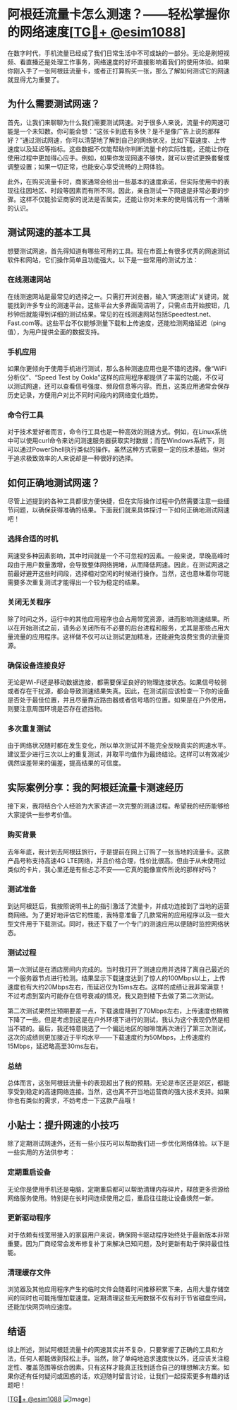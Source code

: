 # 阿根廷流量卡怎么测速？——轻松掌握你的网络速度[[TG💪+ @esim1088](https://t.me/s/esim1088)]

在数字时代，手机流量已经成了我们日常生活中不可或缺的一部分。无论是刷短视频、看直播还是处理工作事务，网络速度的好坏直接影响着我们的使用体验。如果你刚入手了一张阿根廷流量卡，或者正打算购买一张，那么了解如何测试它的网速就显得尤为重要了。

## 为什么需要测试网速？

首先，让我们来聊聊为什么我们需要测试网速。对于很多人来说，流量卡的网速可能是一个未知数。你可能会想：“这张卡到底有多快？是不是像广告上说的那样好？”通过测试网速，你可以清楚地了解到自己的网络状况，比如下载速度、上传速度以及延迟等指标。这些数据不仅能帮助你判断流量卡的实际性能，还能让你在使用过程中更加得心应手。例如，如果你发现网速不够快，就可以尝试更换套餐或调整设置；如果一切正常，也能安心享受流畅的上网体验。

此外，在购买流量卡时，商家通常会给出一些基本的速度承诺，但实际使用中的表现往往因地区、时段等因素而有所不同。因此，亲自测试一下网速是非常必要的步骤。这样不仅能验证商家的说法是否属实，还能让你对未来的使用情况有一个清晰的认识。

## 测试网速的基本工具

想要测试网速，首先得知道有哪些可用的工具。现在市面上有很多优秀的网速测试软件和网站，它们操作简单且功能强大。以下是一些常用的测试方法：

### 在线测速网站

在线测速网站是最常见的选择之一。只需打开浏览器，输入“网速测试”关键词，就能找到许多专业的测速平台。这些平台大多界面简洁明了，只需点击开始按钮，几秒钟后就能得到详细的测试结果。常见的在线测速网站包括Speedtest.net、Fast.com等。这些平台不仅能够测量下载和上传速度，还能检测网络延迟（ping值），为用户提供全面的数据支持。

### 手机应用

如果你更倾向于使用手机进行测试，那么各种测速应用也是不错的选择。像“WiFi分析仪”、“Speed Test by Ookla”这样的应用程序都提供了丰富的功能，不仅可以测试网速，还可以查看信号强度、频段信息等内容。而且，这类应用通常会保存历史记录，方便用户对比不同时间段内的网络变化趋势。

### 命令行工具

对于技术爱好者而言，命令行工具也是一种高效的测速方式。例如，在Linux系统中可以使用curl命令来访问测速服务器获取实时数据；而在Windows系统下，则可以通过PowerShell执行类似的操作。虽然这种方式需要一定的技术基础，但对于追求极致效率的人来说却是一种很好的选择。

## 如何正确地测试网速？

尽管上述提到的各种工具都很方便快捷，但在实际操作过程中仍然需要注意一些细节问题，以确保获得准确的结果。下面我们就来具体探讨一下如何正确地测试网速吧！

### 选择合适的时机

网速受多种因素影响，其中时间就是一个不可忽视的因素。一般来说，早晚高峰时段由于用户数量激增，会导致整体网络拥堵，从而降低网速。因此，在测试网速之前最好避开这些时间段，选择相对空闲的时候进行操作。当然，这也意味着你可能需要多次重复测试才能得出一个较为稳定的结果。

### 关闭无关程序

除了时间之外，运行中的其他应用程序也会占用带宽资源，进而影响测速结果。所以在开始测试之前，请务必关闭所有不必要的后台进程和服务，尤其是那些占用大量流量的应用程序。这样做不仅可以让测试更加精准，还能避免浪费宝贵的流量资源。

### 确保设备连接良好

无论是Wi-Fi还是移动数据连接，都需要保证良好的物理连接状态。如果信号较弱或者存在干扰源，都会导致测速结果失真。因此，在测试前应该检查一下你的设备是否处于最佳位置，并且尽量靠近路由器或者信号塔的位置。如果是在户外使用，则要注意周围环境是否存在遮挡物。

### 多次重复测试

由于网络状况随时都在发生变化，所以单次测试并不能完全反映真实的网速水平。建议至少进行三次以上的重复测试，并取平均值作为最终结论。这样可以有效减少偶然误差带来的偏差，提高结果的可信度。

## 实际案例分享：我的阿根廷流量卡测速经历

接下来，我将结合个人经验为大家讲述一次完整的测速过程。希望我的经历能够给大家提供一些参考价值。

### 购买背景

去年年底，我计划去阿根廷旅行，于是提前在网上订购了一张当地的流量卡。这款产品号称支持高速4G LTE网络，并且价格合理，性价比很高。但由于从未使用过类似的卡片，我心里还是有些忐忑不安——它真的能像宣传所说的那样好吗？

### 测试准备

到达阿根廷后，我按照说明书上的指引激活了流量卡，并成功连接到了当地的运营商网络。为了更好地评估它的性能，我特意准备了几款常用的应用程序以及一些大型文件用于下载测试。同时，我还下载了一个专门的测速应用以便随时监控网络状态。

### 测试过程

第一次测试是在酒店房间内完成的。当时我打开了测速应用并选择了离自己最近的一个服务器节点进行检测。结果显示下载速度达到了惊人的100Mbps以上，上传速度也有大约20Mbps左右，而延迟仅为15ms左右。这样的成绩让我非常满意！不过考虑到室内可能存在信号衰减的情况，我又跑到楼下去做了第二次测试。

第二次测试果然比预期要差一点，下载速度降到了70Mbps左右，上传速度也稍微下降了一些。但是考虑到这是在户外环境下进行的测试，我认为这个表现仍然是相当不错的。最后，我还特意挑选了一个偏远地区的咖啡馆再次进行了第三次测试，这次的成绩则更加接近于平均水平——下载速度约为50Mbps，上传速度约15Mbps，延迟略高至30ms左右。

### 总结

总体而言，这张阿根廷流量卡的表现超出了我的预期。无论是市区还是郊区，都能享受到稳定的高速网络连接。当然，这也离不开当地运营商的强大技术支持。如果你也有类似的需求，不妨考虑一下这款产品哦！

## 小贴士：提升网速的小技巧

除了定期测试网速外，还有一些小技巧可以帮助我们进一步优化网络体验。以下是一些实用的方法供参考：

### 定期重启设备

无论你是使用手机还是电脑，定期重启都可以帮助清理内存碎片，释放更多资源给网络服务使用。特别是在长时间连续使用之后，重启往往能让设备焕然一新。

### 更新驱动程序

对于依赖有线宽带接入的家庭用户来说，确保网卡驱动程序始终处于最新版本非常重要。因为厂商经常会发布修复补丁来解决已知问题，及时更新有助于保持最佳性能。

### 清理缓存文件

浏览器及其他应用程序产生的临时文件会随着时间推移积累下来，占用大量存储空间的同时也可能拖慢加载速度。定期清理这些无用数据不仅有利于节省磁盘空间，还能加快网页响应速度。

## 结语

综上所述，测试阿根廷流量卡的网速其实并不复杂，只要掌握了正确的工具和方法，任何人都能做到轻松上手。当然，除了单纯地追求速度快以外，还应该关注稳定性、覆盖范围等综合因素。只有这样才能真正找到适合自己的理想解决方案。如果你还有任何疑问或困惑的话，欢迎随时留言讨论，让我们一起探索更多有趣的话题吧！

[[TG💪+ @esim1088](https://t.me/s/esim1088) ![Image](https://i.postimg.cc/4NQfJmqS/Snipaste-2025-05-13-00-14-12.png)]